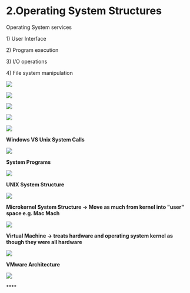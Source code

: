 # 2.Operating System Structures

Operating System services 

1\) User Interface

2\) Program execution

3\) I/O operations

4\) File system manipulation 

![](../.gitbook/assets/image%20%2828%29.png)

![](../.gitbook/assets/image%20%2877%29.png)





![](../.gitbook/assets/image%20%2811%29.png)

![](../.gitbook/assets/image%20%2888%29.png)

![](../.gitbook/assets/image%20%2861%29.png)

**Windows VS Unix System Calls** 

![](../.gitbook/assets/image%20%288%29.png)



**System Programs**

![](../.gitbook/assets/image%20%28158%29.png)

**UNIX System Structure**

![](../.gitbook/assets/image%20%2832%29.png)

**Microkernel System Structure -&gt; Move as much from kernel into "user" space e.g. Mac Mach**

![](../.gitbook/assets/image%20%2834%29.png)

**Virtual Machine -&gt; treats hardware and operating system kernel as though they were all hardware**

![](../.gitbook/assets/image%20%28150%29.png)

**VMware Architecture** 

![](../.gitbook/assets/image%20%2854%29.png)

\*\*\*\*

